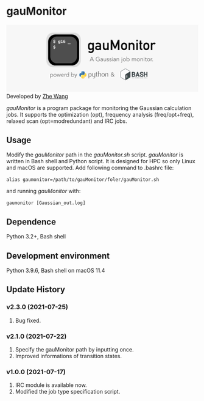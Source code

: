 # gauMonitor
![](logo.png)
Developed by [Zhe Wang](https://www.wangzhe95.net)

*gauMonitor* is a program package for monitoring the Gaussian calculation jobs. It supports the optimization (opt), 
frequency analysis (freq/opt+freq), relaxed scan (opt=modredundant) and IRC jobs.

## Usage
Modify the *gauMonitor* path in the *gauMonitor.sh* script.
*gauMonitor* is written in Bash shell and Python script. It is designed for HPC so only Linux and macOS are supported.
Add following command to .bashrc file:
```
alias gaumonitor=/path/to/gauMonitor/foler/gauMonitor.sh
```
and running *gauMonitor* with:
```
gaumonitor [Gaussian_out.log]
```

## Dependence
Python 3.2+, Bash shell

## Development environment
Python 3.9.6, Bash shell on macOS 11.4

## Update History
### v2.3.0 (2021-07-25)
1. Bug fixed.

### v2.1.0 (2021-07-22)
1. Specify the gauMonitor path by inputting once.
2. Improved informations of transition states.

### v1.0.0 (2021-07-17)
1. IRC module is available now.
2. Modified the job type specification script.
